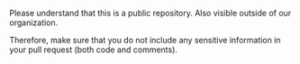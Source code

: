 Please understand that this is a public repository. Also visible outside of our organization.

Therefore, make sure that you do not include any sensitive information in your pull request (both code and comments).
